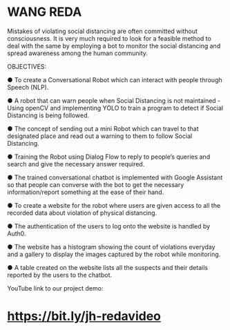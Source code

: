 # WANG REDA

Mistakes of violating social distancing are often committed without consciousness. 
It is very much required to look for a feasible method to deal with the same by employing a bot to monitor the social distancing and spread awareness among the human community. 

OBJECTIVES:

● To create a Conversational Robot which can interact with people through Speech (NLP).

● A robot that can warn people when Social Distancing is not maintained -Using openCV and implementing YOLO to train a program to detect if
Social Distancing is being followed.

● The concept of sending out a mini Robot which can travel to that designated place and read out a warning to them to follow Social
Distancing.

● Training the Robot using Dialog Flow to reply to people’s queries and search and give the necessary answer required.

● The trained conversational chatbot is implemented with Google Assistant so that people can converse with the bot to get the necessary
information/report something at the ease of their hand.

● To create a website for the robot where users are given access to all the recorded data about violation of physical distancing.

● The authentication of the users to log onto the website is handled by Auth0.

● The website has a histogram showing the count of violations everyday and a gallery to display the images captured by the robot while
monitoring.

● A table created on the website lists all the suspects and their details reported by the users to the chatbot.


YouTube link to our project demo:
# https://bit.ly/jh-redavideo
